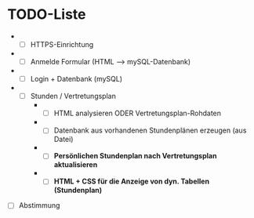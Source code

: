 # TODO-Liste
* - [ ] HTTPS-Einrichtung
* - [ ] Anmelde Formular (HTML --> mySQL-Datenbank)
* - [ ] Login + Datenbank (mySQL)
* - [ ] Stunden / Vertretungsplan
    * - [ ] HTML analysieren ODER Vertretungsplan-Rohdaten
    * - [ ] Datenbank aus vorhandenen Stundenplänen erzeugen (aus Datei)
    * - [ ]  **Persönlichen Stundenplan nach Vertretungsplan aktualisieren**
    * - [ ] **HTML + CSS für die Anzeige von dyn. Tabellen (Stundenplan)**
- [ ] Abstimmung
